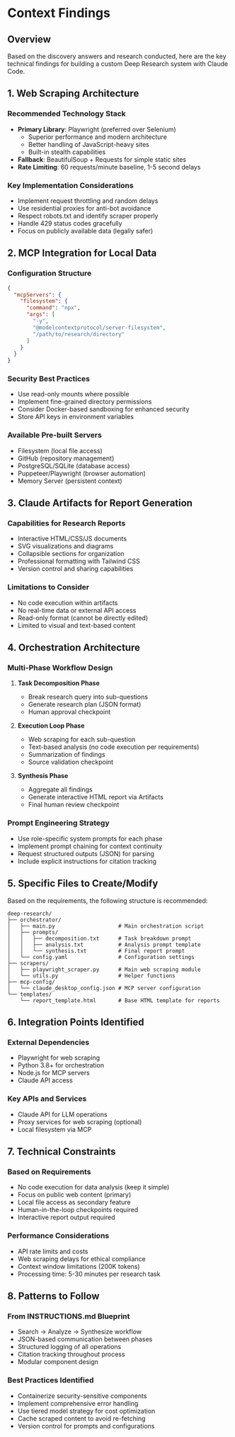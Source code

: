 # Context Findings

## Overview
Based on the discovery answers and research conducted, here are the key technical findings for building a custom Deep Research system with Claude Code.

## 1. Web Scraping Architecture

### Recommended Technology Stack
- **Primary Library**: Playwright (preferred over Selenium)
  - Superior performance and modern architecture
  - Better handling of JavaScript-heavy sites
  - Built-in stealth capabilities
- **Fallback**: BeautifulSoup + Requests for simple static sites
- **Rate Limiting**: 60 requests/minute baseline, 1-5 second delays

### Key Implementation Considerations
- Implement request throttling and random delays
- Use residential proxies for anti-bot avoidance
- Respect robots.txt and identify scraper properly
- Handle 429 status codes gracefully
- Focus on publicly available data (legally safer)

## 2. MCP Integration for Local Data

### Configuration Structure
```json
{
  "mcpServers": {
    "filesystem": {
      "command": "npx",
      "args": [
        "-y",
        "@modelcontextprotocol/server-filesystem",
        "/path/to/research/directory"
      ]
    }
  }
}
```

### Security Best Practices
- Use read-only mounts where possible
- Implement fine-grained directory permissions
- Consider Docker-based sandboxing for enhanced security
- Store API keys in environment variables

### Available Pre-built Servers
- Filesystem (local file access)
- GitHub (repository management)
- PostgreSQL/SQLite (database access)
- Puppeteer/Playwright (browser automation)
- Memory Server (persistent context)

## 3. Claude Artifacts for Report Generation

### Capabilities for Research Reports
- Interactive HTML/CSS/JS documents
- SVG visualizations and diagrams
- Collapsible sections for organization
- Professional formatting with Tailwind CSS
- Version control and sharing capabilities

### Limitations to Consider
- No code execution within artifacts
- No real-time data or external API access
- Read-only format (cannot be directly edited)
- Limited to visual and text-based content

## 4. Orchestration Architecture

### Multi-Phase Workflow Design
1. **Task Decomposition Phase**
   - Break research query into sub-questions
   - Generate research plan (JSON format)
   - Human approval checkpoint

2. **Execution Loop Phase**
   - Web scraping for each sub-question
   - Text-based analysis (no code execution per requirements)
   - Summarization of findings
   - Source validation checkpoint

3. **Synthesis Phase**
   - Aggregate all findings
   - Generate interactive HTML report via Artifacts
   - Final human review checkpoint

### Prompt Engineering Strategy
- Use role-specific system prompts for each phase
- Implement prompt chaining for context continuity
- Request structured outputs (JSON) for parsing
- Include explicit instructions for citation tracking

## 5. Specific Files to Create/Modify

Based on the requirements, the following structure is recommended:

```
deep-research/
├── orchestrator/
│   ├── main.py                    # Main orchestration script
│   ├── prompts/
│   │   ├── decomposition.txt      # Task breakdown prompt
│   │   ├── analysis.txt           # Analysis prompt template
│   │   └── synthesis.txt          # Final report prompt
│   └── config.yaml                # Configuration settings
├── scrapers/
│   ├── playwright_scraper.py      # Main web scraping module
│   └── utils.py                   # Helper functions
├── mcp-config/
│   └── claude_desktop_config.json # MCP server configuration
└── templates/
    └── report_template.html       # Base HTML template for reports
```

## 6. Integration Points Identified

### External Dependencies
- Playwright for web scraping
- Python 3.8+ for orchestration
- Node.js for MCP servers
- Claude API access

### Key APIs and Services
- Claude API for LLM operations
- Proxy services for web scraping (optional)
- Local filesystem via MCP

## 7. Technical Constraints

### Based on Requirements
- No code execution for data analysis (keep it simple)
- Focus on public web content (primary)
- Local file access as secondary feature
- Human-in-the-loop checkpoints required
- Interactive report output required

### Performance Considerations
- API rate limits and costs
- Web scraping delays for ethical compliance
- Context window limitations (200K tokens)
- Processing time: 5-30 minutes per research task

## 8. Patterns to Follow

### From INSTRUCTIONS.md Blueprint
- Search → Analyze → Synthesize workflow
- JSON-based communication between phases
- Structured logging of all operations
- Citation tracking throughout process
- Modular component design

### Best Practices Identified
- Containerize security-sensitive components
- Implement comprehensive error handling
- Use tiered model strategy for cost optimization
- Cache scraped content to avoid re-fetching
- Version control for prompts and configurations